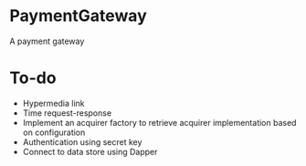 # PaymentGateway
A payment gateway

# To-do
- Hypermedia link
- Time request-response
- Implement an acquirer factory to retrieve acquirer implementation based on configuration
- Authentication using secret key
- Connect to data store using Dapper